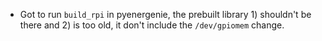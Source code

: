   * Got to run `build_rpi` in pyenergenie, the prebuilt library 1) shouldn't be
    there and 2) is too old, it don't include the `/dev/gpiomem` change.

